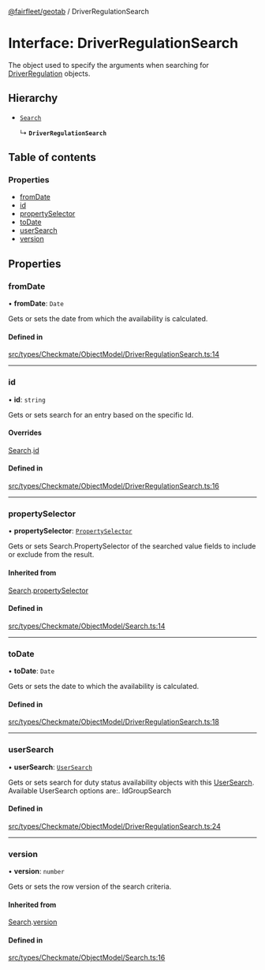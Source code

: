 [@fairfleet/geotab](../README.md) / DriverRegulationSearch

# Interface: DriverRegulationSearch

The object used to specify the arguments when searching for
 [DriverRegulation](DriverRegulation.md) objects.

## Hierarchy

- [`Search`](Search.md)

  ↳ **`DriverRegulationSearch`**

## Table of contents

### Properties

- [fromDate](DriverRegulationSearch.md#fromdate)
- [id](DriverRegulationSearch.md#id)
- [propertySelector](DriverRegulationSearch.md#propertyselector)
- [toDate](DriverRegulationSearch.md#todate)
- [userSearch](DriverRegulationSearch.md#usersearch)
- [version](DriverRegulationSearch.md#version)

## Properties

### fromDate

• **fromDate**: `Date`

Gets or sets the date from which the availability is calculated.

#### Defined in

[src/types/Checkmate/ObjectModel/DriverRegulationSearch.ts:14](https://github.com/fairfleet/geotab/blob/d57d931/src/types/Checkmate/ObjectModel/DriverRegulationSearch.ts#L14)

___

### id

• **id**: `string`

Gets or sets search for an entry based on the specific Id.

#### Overrides

[Search](Search.md).[id](Search.md#id)

#### Defined in

[src/types/Checkmate/ObjectModel/DriverRegulationSearch.ts:16](https://github.com/fairfleet/geotab/blob/d57d931/src/types/Checkmate/ObjectModel/DriverRegulationSearch.ts#L16)

___

### propertySelector

• **propertySelector**: [`PropertySelector`](PropertySelector.md)

Gets or sets Search.PropertySelector of the searched value fields to include or exclude from the result.

#### Inherited from

[Search](Search.md).[propertySelector](Search.md#propertyselector)

#### Defined in

[src/types/Checkmate/ObjectModel/Search.ts:14](https://github.com/fairfleet/geotab/blob/d57d931/src/types/Checkmate/ObjectModel/Search.ts#L14)

___

### toDate

• **toDate**: `Date`

Gets or sets the date to which the availability is calculated.

#### Defined in

[src/types/Checkmate/ObjectModel/DriverRegulationSearch.ts:18](https://github.com/fairfleet/geotab/blob/d57d931/src/types/Checkmate/ObjectModel/DriverRegulationSearch.ts#L18)

___

### userSearch

• **userSearch**: [`UserSearch`](UserSearch.md)

Gets or sets search for duty status availability objects with this [UserSearch](UserSearch.md).
 Available UserSearch options are:.
 <list><item><description>Id</description></item><item><description>GroupSearch</description></item></list>

#### Defined in

[src/types/Checkmate/ObjectModel/DriverRegulationSearch.ts:24](https://github.com/fairfleet/geotab/blob/d57d931/src/types/Checkmate/ObjectModel/DriverRegulationSearch.ts#L24)

___

### version

• **version**: `number`

Gets or sets the row version of the search criteria.

#### Inherited from

[Search](Search.md).[version](Search.md#version)

#### Defined in

[src/types/Checkmate/ObjectModel/Search.ts:16](https://github.com/fairfleet/geotab/blob/d57d931/src/types/Checkmate/ObjectModel/Search.ts#L16)
